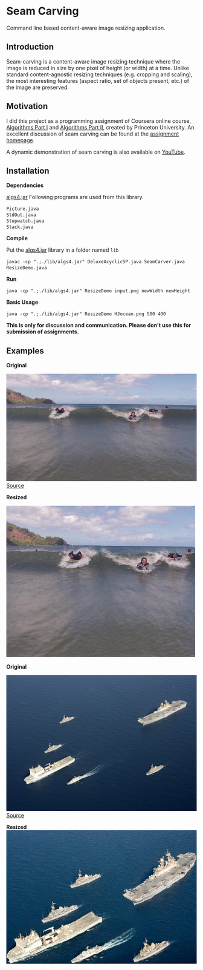 # Seam Carving

Command line based content-aware image resizing application.

## Introduction

Seam-carving is a content-aware image resizing technique where the image is reduced in size by one pixel of height (or width) at a time. Unlike standard content-agnostic resizing techniques (e.g. cropping and scaling), the most interesting features (aspect ratio, set of objects present, etc.) of the image are preserved.

## Motivation

I did this project as a programming assignment of Coursera online course, [Algorithms Part I][courselink1] and [Algorithms Part II][courselink2], created by Princeton University. An excellent discussion of seam carving can be found at the [assignment homepage][assignment].

A dynamic demonstration of seam carving is also available on [YouTube][youtubelink].

## Installation

**Dependencies**

[algs4.jar][lib]
Following programs are used from this library.

```
Picture.java
StdOut.java
Stopwatch.java
Stack.java
```

**Compile**

Put the [algs4.jar][lib] library in a folder named `lib`

```
javac -cp ".;./lib/algs4.jar" DeluxeAcyclicSP.java SeamCarver.java ResizeDemo.java
```

**Run**
```
java -cp ".;./lib/algs4.jar" ResizeDemo input.png newWidth newHeight
```

**Basic Usage**
```
java -cp ".;./lib/algs4.jar" ResizeDemo HJocean.png 500 400
```

**This is only for discussion and communication. Please don't use this for submission of assignments.**

## Examples

**Original**

![Original Surfers](img/HJocean.png)  
[Source](http://coursera.cs.princeton.edu/algs4/assignments/seam.html)

**Resized**

![Resized Surfers](img/HJoceanResized.png)

**Original**

![Original US Navy](img/USNavy.jpg)
[Source](https://commons.wikimedia.org/wiki/File%3AUS_Navy_090905-N-3165S-631_The_Royal_Navy_fleet_auxiliary_ship_Lyme_Bay_(L_3007)_leads_a_formation_of_ships.jpg)

**Resized**
![Resized US Navy](img/USNavyResized.jpg)

[courselink1]: https://www.coursera.org/learn/algorithms-part1
[courselink2]: https://www.coursera.org/learn/algorithms-part2
[assignment]: http://coursera.cs.princeton.edu/algs4/assignments/seam.html
[youtubelink]: https://www.youtube.com/watch?v=6NcIJXTlugc
[lib]: http://algs4.cs.princeton.edu/code/